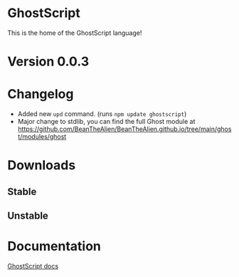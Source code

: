 # GhostScript
This is the home of the GhostScript language!

# Version 0.0.3

# Changelog
- Added new `upd` command. (runs `npm update ghostscript`)
- Major change to stdlib, you can find the full Ghost module at https://github.com/BeanTheAlien/BeanTheAlien.github.io/tree/main/ghost/modules/ghost

# Downloads
## Stable
<!--ghostscript - <a href="" download>download</a>-->

## Unstable
<!--ghostscript - <a href="" download>download</a>-->

# Documentation
<a href="https://docs.google.com/document/d/1v5lAGBtDkGrv2eEFVrlzB9dqm6KoyQWsBLZ5BTpgsb0/edit?usp=sharing">GhostScript docs</a>
